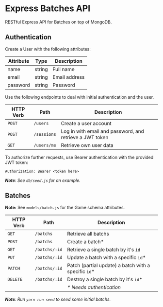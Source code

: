 # Express Batches API

RESTful Express API for Batches on top of MongoDB.

## Authentication

Create a User with the following attributes:

| Attribute | Type   | Description   |
|-----------|--------|---------------|
| name      | string | Full name     |
| email     | string | Email address |
| password  | string | Password      |

Use the following endpoints to deal with initial authentication and the user.

| HTTP Verb | Path        | Description |
|-----------|-------------|--------------|
| `POST`    | `/users`    | Create a user account |
| `POST`    | `/sessions` | Log in with email and password, and retrieve a JWT token |
| `GET`     | `/users/me` | Retrieve own user data |

To authorize further requests, use Bearer authentication with the provided JWT token:

```
Authorization: Bearer <token here>
```

_**Note**: See `db/seed.js` for an example._

## Batches

**Note:** See `models/batch.js` for the Game schema attributes.

| HTTP Verb | Path | Description |
|-----------|------|--------------|
| `GET` | `/batchs` | Retrieve all batchs |
| `POST` | `/batchs` | Create a batch* |
| `GET` | `/batchs/:id` | Retrieve a single batch by it's `id` |
| `PUT` | `/batchs/:id` | Update a batch with a specific `id`* |
| `PATCH` | `/batchs/:id` | Patch (partial update) a batch with a specific `id`* |
| `DELETE` | `/batchs/:id` | Destroy a single batch by it's `id`* |
| | | _* Needs authentication_ |

_**Note**: Run `yarn run seed` to seed some initial batchs._
